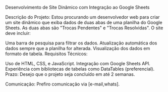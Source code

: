 Desenvolvimento de Site Dinâmico com Integração ao Google Sheets

Descrição do Projeto:
Estou procurando um desenvolvedor web para criar um site dinâmico que exiba dados de duas abas de uma planilha do Google Sheets. As duas abas são "Trocas Pendentes" e "Trocas Resolvidas". O site deve incluir:

Uma barra de pesquisa para filtrar os dados.
Atualização automática dos dados sempre que a planilha for alterada.
Visualização dos dados em formato de tabela.
Requisitos Técnicos:

Uso de HTML, CSS, e JavaScript.
Integração com Google Sheets API.
Experiência com bibliotecas de tabelas como DataTables (preferencial).
Prazo:
Desejo que o projeto seja concluído em até 2 semanas.


Comunicação:
Prefiro comunicação via [e-mail,whats].
